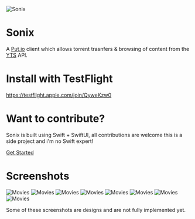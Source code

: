 ![Sonix](Assets/Icon.png)

# Sonix
A [Put.io](https://put.io/) client which allows torrent trasnfers & browsing of content from the [YTS](https://yts.torrentbay.to/) API. 

# Install with TestFlight
https://testflight.apple.com/join/QyweKzw0

# Want to contribute?
Sonix is built using Swift + SwiftUI, all contributions are welcome this is a side project and i'm no Swift expert!

[Get Started](CONTRIBUTING.md)

# Screenshots

![Movies](Assets/Home.png)
![Movies](Assets/Movie_1.png)
![Movies](Assets/Genre.png)
![Movies](Assets/Download.png)
![Movies](Assets/Files.png)
![Movies](Assets/List.png)
![Movies](Assets/Movie_2.png)
![Movies](Assets/Upcoming.png)

Some of these screenshots are designs and are not fully implemented yet.

